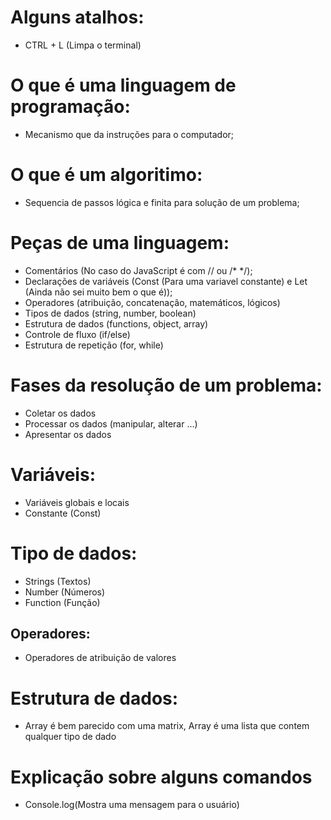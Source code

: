 # Alguns atalhos:
- CTRL + L (Limpa o terminal)

# O que é uma linguagem de programação:

- Mecanismo que da instruções para o computador;

# O que é um algoritimo:

- Sequencia de passos lógica e finita para solução de um problema;

# Peças de uma linguagem:
    
- Comentários (No caso do JavaScript é com // ou /* */);
- Declarações de variáveis (Const (Para uma variavel constante) e Let (Ainda não sei muito bem o que é));
- Operadores (atribuição, concatenação, matemáticos, lógicos)
- Tipos de dados (string, number, boolean)
- Estrutura de dados (functions, object, array)
- Controle de fluxo (if/else)
- Estrutura de repetição (for, while)  

# Fases da resolução de um problema:

- Coletar os dados
- Processar os dados (manipular, alterar ...)
- Apresentar os dados

# Variáveis:

- Variáveis globais e locais
- Constante (Const)

# Tipo de dados:

- Strings (Textos)
- Number (Números)
- Function (Função)

## Operadores:

- Operadores de atribuição de valores

# Estrutura de dados:

- Array é bem parecido com uma matrix, Array é uma lista que contem qualquer tipo de dado



# Explicação sobre alguns comandos

- Console.log(Mostra uma mensagem para o usuário)